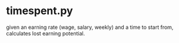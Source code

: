 # timespent.py

given an earning rate (wage, salary, weekly) and a time to start from, calculates lost earning potential.